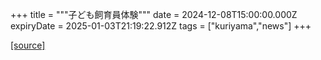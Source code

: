 +++
title = """子ども飼育員体験"""
date = 2024-12-08T15:00:00.000Z
expiryDate = 2025-01-03T21:19:22.912Z
tags = ["kuriyama","news"]
+++


[[source]](https://www.town.kuriyama.hokkaido.jp/site/shizen/29691.html)
